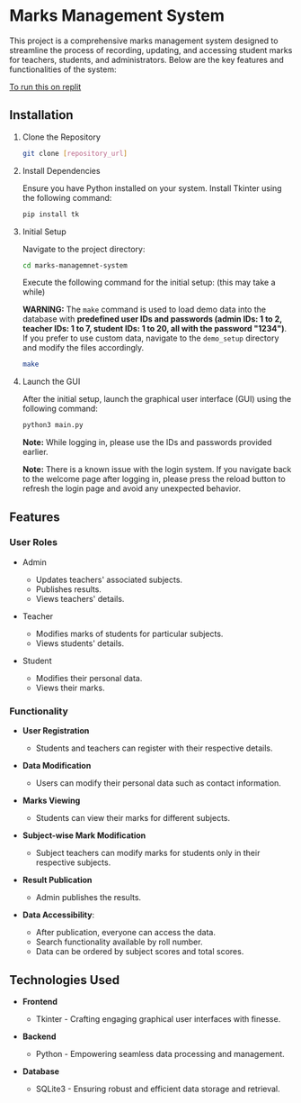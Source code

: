# Marks Management System

This project is a comprehensive marks management system designed to streamline the process of recording, updating, and accessing student marks for teachers, students, and administrators. Below are the key features and functionalities of the system:

[To run this on replit](https://replit.com/@cuser1100replit/marks-management-system?v=1)

## Installation

1. Clone the Repository

    ```bash
    git clone [repository_url]
    ```

2. Install Dependencies
  
    Ensure you have Python installed on your system.
    Install Tkinter using the following command:

    ```bash
    pip install tk
    ```

3. Initial Setup

    Navigate to the project directory:

    ```bash
    cd marks-managemnet-system
    ```

    Execute the following command for the initial setup: (this may take a while)

    **WARNING:** The `make` command is used to load demo data into the database with **predefined user IDs and passwords (admin IDs: 1 to 2, teacher IDs: 1 to 7, student IDs: 1 to 20, all with the password "1234")**. If you prefer to use custom data, navigate to the `demo_setup` directory and modify the files accordingly.

    ```bash
    make
    ```

4. Launch the GUI

    After the initial setup, launch the graphical user interface (GUI) using the following command:

    ```bash
    python3 main.py
    ```

    **Note:** While logging in, please use the IDs and passwords provided earlier.

    **Note:** There is a known issue with the login system. If you navigate back to the welcome page after logging in, please press the reload button to refresh the login page and avoid any unexpected behavior.

## Features

### User Roles

- Admin
  - Updates teachers' associated subjects.
  - Publishes results.
  - Views teachers' details.

- Teacher

  - Modifies marks of students for particular subjects.
  - Views students' details.

- Student

  - Modifies their personal data.
  - Views their marks.

### Functionality

- **User Registration**
  - Students and teachers can register with their respective details.

- **Data Modification**
  - Users can modify their personal data such as contact information.

- **Marks Viewing**
  - Students can view their marks for different subjects.

- **Subject-wise Mark Modification**
  - Subject teachers can modify marks for students only in their respective subjects.

- **Result Publication**
  - Admin publishes the results.

- **Data Accessibility**:
  - After publication, everyone can access the data.
  - Search functionality available by roll number.
  - Data can be ordered by subject scores and total scores.

## Technologies Used

- **Frontend**
  - Tkinter - Crafting engaging graphical user interfaces with finesse.

- **Backend**
  - Python - Empowering seamless data processing and management.

- **Database**
  - SQLite3 - Ensuring robust and efficient data storage and retrieval.
